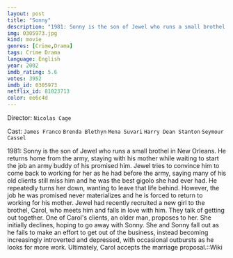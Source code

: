 ```yaml
---
layout: post
title: "Sonny"
description: "1981: Sonny is the son of Jewel who runs a small brothel in New Orleans. He returns home from the army, staying with his mother while waiting to start the job an army buddy of his promised him. Jewel tries to convince him to come back to working for her as he had before the army, saying many of his old clients still miss him and he was the best gigolo she had ever had. He repeatedly turns her down, wanting to leave that life behind. However, the job he was promised never materializes and he is forced to return to working for his mother. Jewel had recently recruited a new girl to t.."
img: 0305973.jpg
kind: movie
genres: [Crime,Drama]
tags: Crime Drama 
language: English
year: 2002
imdb_rating: 5.6
votes: 3952
imdb_id: 0305973
netflix_id: 81023713
color: ee6c4d
---
```

Director: `Nicolas Cage`  

Cast: `James Franco` `Brenda Blethyn` `Mena Suvari` `Harry Dean Stanton` `Seymour Cassel` 

1981: Sonny is the son of Jewel who runs a small brothel in New Orleans. He returns home from the army, staying with his mother while waiting to start the job an army buddy of his promised him. Jewel tries to convince him to come back to working for her as he had before the army, saying many of his old clients still miss him and he was the best gigolo she had ever had. He repeatedly turns her down, wanting to leave that life behind. However, the job he was promised never materializes and he is forced to return to working for his mother. Jewel had recently recruited a new girl to the brothel, Carol, who meets him and falls in love with him. They talk of getting out together. One of Carol's clients, an older man, proposes to her. She initially declines, hoping to go away with Sonny. She and Sonny fall out as he fails to make an effort to get out of the business, instead becoming increasingly introverted and depressed, with occasional outbursts as he looks for more work. Ultimately, Carol accepts the marriage proposal.::Wiki